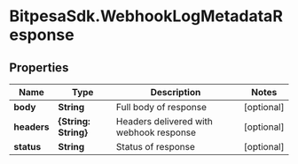 # BitpesaSdk.WebhookLogMetadataResponse

## Properties
Name | Type | Description | Notes
------------ | ------------- | ------------- | -------------
**body** | **String** | Full body of response | [optional] 
**headers** | **{String: String}** | Headers delivered with webhook response | [optional] 
**status** | **String** | Status of response | [optional] 


